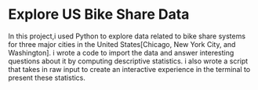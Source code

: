 # Explore US Bike Share Data 
In this project,i used Python to explore data related to bike share systems for three major cities in the United States[Chicago, New York City, and Washington]. i wrote a code to import the data and answer interesting questions about it by computing descriptive statistics. i also wrote a script that takes in raw input to create an interactive experience in the terminal to present these statistics.
